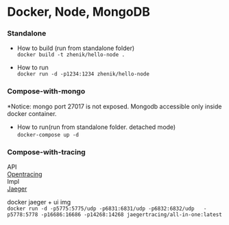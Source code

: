 # Docker, Node, MongoDB 

### Standalone  
* How to build (run from standalone folder)  
`docker build -t zhenik/hello-node .` 
 
* How to run    
`docker run -d -p1234:1234 zhenik/hello-node`

### Compose-with-mongo  
*Notice: mongo port 27017 is not exposed. Mongodb accessible only inside docker container.  
* How to run(run from standalone folder. detached mode)  
`docker-compose up -d`   


### Compose-with-tracing  
API  
[Opentracing](https://github.com/opentracing/opentracing-javascript/)  
Impl  
[Jaeger](https://github.com/jaegertracing/jaeger-client-node)  

docker jaeger + ui img  
`docker run -d -p5775:5775/udp -p6831:6831/udp -p6832:6832/udp   -p5778:5778 -p16686:16686 -p14268:14268 jaegertracing/all-in-one:latest`